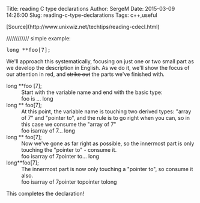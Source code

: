 Title: reading C type declarations
Author: SergeM
Date: 2015-03-09 14:26:00
Slug: reading-c-type-declarations
Tags: c++,useful

<div dir="ltr" style="text-align: left;" trbidi="on">[Source](http://www.unixwiz.net/techtips/reading-cdecl.html)

////////////
simple example:   
<pre class="codeblock"><span class="decl">long **foo[7];</span>
</pre>We'll approach this systematically, focusing on just one or two small part as we develop the description in English. As we do it, we'll show the focus of our attention in <span class="hl">red</span>, and <strike>strike out</strike> the parts we've finished with. 
<dl class="defnlist"><dt class="var"><span class="hl">long</span> **<span class="hl">foo</span> [7]; </dt><dd>Start with the variable name and end with the basic type: </dd><dd><span class="hl">foo is</span> ... <span class="hl">long</span></dd><dt class="var"><span class="st">long</span> ** <span class="st">foo</span><span class="hl">[7]</span>; </dt><dd>At this point, the variable name is touching two derived types: "array of 7" and "pointer to", and the rule is to go right when you can, so in this case we consume the "array of 7" </dd><dd><span class="bl">foo is</span><span class="hl">array of 7</span>... <span class="bl">long</span></dd><dt class="var"><span class="st">long</span> *<span class="hl">*</span> <span class="st">foo[7]</span>; </dt><dd>Now we've gone as far right as possible, so the innermost part is only touching the "pointer to" - consume it. </dd><dd><span class="bl">foo is</span><span class="bl">array of 7</span><span class="hl">pointer to</span>... <span class="bl">long</span></dd><dt class="var"><span class="st">long</span><span class="hl">*</span><span class="st">*foo[7]</span>; </dt><dd>The innermost part is now only touching a "pointer to", so consume it also. </dd><dd><span class="bl">foo is</span><span class="bl">array of 7</span><span class="bl">pointer to</span><span class="hl">pointer to</span><span class="bl">long</span></dd></dl>This completes the declaration! </div>